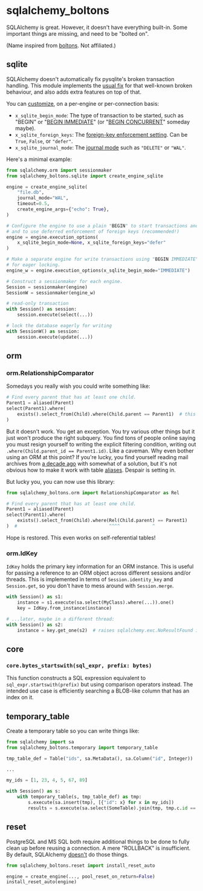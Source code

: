 # sqlalchemy_boltons

SQLAlchemy is great. However, it doesn't have everything built-in. Some important things are missing, and need to be
"bolted on".

(Name inspired from [boltons](https://pypi.org/project/boltons/). Not affiliated.)

## sqlite

SQLAlchemy doesn't automatically fix pysqlite's broken transaction handling. This module implements the
[usual fix](https://docs.sqlalchemy.org/en/20/dialects/sqlite.html#serializable-isolation-savepoints-transactional-ddl)
for that well-known broken behaviour, and also adds extra features on top of that.

You can [customize](https://docs.sqlalchemy.org/en/20/core/connections.html#sqlalchemy.engine.Engine.execution_options),
on a per-engine or per-connection basis:

- `x_sqlite_begin_mode`: The type of transaction to be started, such as "BEGIN" or
  "[BEGIN IMMEDIATE](https://www.sqlite.org/lang_transaction.html)" (or
  "[BEGIN CONCURRENT](https://www.sqlite.org/cgi/src/doc/begin-concurrent/doc/begin_concurrent.md)" someday maybe).
- `x_sqlite_foreign_keys`: The [foreign-key enforcement setting](https://www.sqlite.org/foreignkeys.html). Can be
  `True`, `False`, or `"defer"`.
- `x_sqlite_journal_mode`: The [journal mode](https://www.sqlite.org/pragma.html#pragma_journal_mode) such as
  `"DELETE"` or `"WAL"`.

Here's a minimal example:

```python
from sqlalchemy.orm import sessionmaker
from sqlalchemy_boltons.sqlite import create_engine_sqlite

engine = create_engine_sqlite(
    "file.db",
    journal_mode="WAL",
    timeout=0.5,
    create_engine_args={"echo": True},
)

# Configure the engine to use a plain "BEGIN" to start transactions and
# and to use deferred enforcement of foreign keys (recommended!)
engine = engine.execution_options(
    x_sqlite_begin_mode=None, x_sqlite_foreign_keys="defer"
)

# Make a separate engine for write transactions using "BEGIN IMMEDIATE"
# for eager locking.
engine_w = engine.execution_options(x_sqlite_begin_mode="IMMEDIATE")

# Construct a sessionmaker for each engine.
Session = sessionmaker(engine)
SessionW = sessionmaker(engine_w)

# read-only transaction
with Session() as session:
    session.execute(select(...))

# lock the database eagerly for writing
with SessionW() as session:
    session.execute(update(...))
```

## orm

### orm.RelationshipComparator

Somedays you really wish you could write something like:

```python
# Find every parent that has at least one child.
Parent1 = aliased(Parent)
select(Parent1).where(
    exists().select_from(Child).where(Child.parent == Parent1)  # this doesn't work
)
```

But it doesn't work. You get an exception. You try various other things but it just won't produce the right subquery.
You find tons of people online saying you must resign yourself to writing the explicit filtering condition, writing out
`.where(Child.parent_id == Parent1.id)`. Like a caveman. Why even bother using an ORM at this point? If you're lucky,
you find yourself reading mail archives from [a decade ago](https://groups.google.com/g/sqlalchemy/c/R-qOlzzVi0o/m/NtFswgJioDIJ)
with somewhat of a solution, but it's not obvious how to make it work with table
[aliases](https://docs.sqlalchemy.org/en/20/orm/queryguide/api.html#sqlalchemy.orm.aliased). Despair is setting in.

But lucky you, you can now use this library:

```python
from sqlalchemy_boltons.orm import RelationshipComparator as Rel

# Find every parent that has at least one child.
Parent1 = aliased(Parent)
select(Parent1).where(
    exists().select_from(Child).where(Rel(Child.parent) == Parent1)
)  #                                  ^^^^            ^
```

Hope is restored. This even works on self-referential tables!

### orm.IdKey

`IdKey` holds the primary key information for an ORM instance. This is useful for passing a reference to an ORM object
across different sessions and/or threads. This is implemented in terms of `Session.identity_key` and `Session.get`, so
you don't have to mess around with `Session.merge`.

```python
with Session() as s1:
    instance = s1.execute(sa.select(MyClass).where(...)).one()
    key = IdKey.from_instance(instance)

# ...later, maybe in a different thread:
with Session() as s2:
    instance = key.get_one(s2)  # raises sqlalchemy.exc.NoResultFound if object doesn't exist anymore
```

## core

### `core.bytes_startswith(sql_expr, prefix: bytes)`

This function constructs a SQL expression equivalent to ``sql_expr.startswith(prefix)`` but using comparison operators
instead. The intended use case is efficiently searching a BLOB-like column that has an index on it.

## temporary_table

Create a temporary table so you can write things like:

```python
from sqlalchemy import sa
from sqlalchemy_boltons.temporary import temporary_table

tmp_table_def = Table("ids", sa.MetaData(), sa.Column("id", Integer))

...

my_ids = [1, 23, 4, 5, 67, 89]

with Session() as s:
    with temporary_table(s, tmp_table_def) as tmp:
        s.execute(sa.insert(tmp), [{"id": x} for x in my_ids])
        results = s.execute(sa.select(SomeTable).join(tmp, tmp.c.id == SomeTable.id)).all()
```

## reset

PostgreSQL and MS SQL both require additional things to be done to fully clean up before reusing a connection. A mere "ROLLBACK" is insufficient. By default, SQLAlchemy [doesn't](https://github.com/sqlalchemy/sqlalchemy/issues/8693) do those things.

```python
from sqlalchemy_boltons.reset import install_reset_auto

engine = create_engine(..., pool_reset_on_return=False)
install_reset_auto(engine)
```
